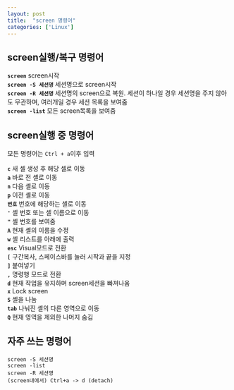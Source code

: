 ```yaml
---
layout: post
title:  "screen 명령어"
categories: ['Linux']
---
```


## screen실행/복구 명령어

**`screen`** screen시작  
**`screen -S 세션명`** 세션명으로 screen시작  
**`screen -R 세션명`** 세션명의 screen으로 복원. 세션이 하나일 경우 세션명을 주지 않아도 무관하며, 여러개일 경우 세션 목록을 보여줌  
**`screen -list`** 모든 screen목록을 보여줌


## screen실행 중 명령어

모든 명령어는 `Ctrl + a`이후 입력

**`c`** 새 셸 생성 후 해당 셀로 이동  
**`a`** 바로 전 셸로 이동  
**`n`** 다음 셸로 이동  
**`p`** 이전 셸로 이동  
**`번호`** 번호에 해당하는 셸로 이동  
**`'`** 셸 번호 또는 셸 이름으로 이동  
**`"`** 셸 번호를 보여줌  
**`A`** 현재 셸의 이름을 수정  
**`w`** 셸 리스트를 아래에 출력  
**`esc`** Visual모드로 전환  
**`[`** 구간복사, 스페이스바를 눌러 시작과 끝을 지정  
**`]`** 붙여넣기  
**`,`** 명령행 모드로 전환  
**`d`** 현재 작업을 유지하며 screen세션을 빠져나옴  
**`x`** Lock screen  
**`S`** 셸을 나눔  
**`tab`** 나눠진 셸의 다른 영역으로 이동  
**`Q`** 현재 영역을 제외한 나머지 숨김


## 자주 쓰는 명령어

`screen -S 세션명`  
`screen -list`  
`screen -R 세션명`  
`(screen내에서) Ctrl+a -> d (detach)`  